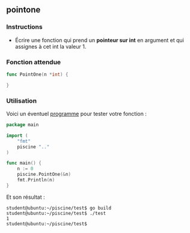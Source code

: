 ## pointone

### Instructions

- Écrire une fonction qui prend un **pointeur sur int** en argument et qui assignes à cet int la valeur 1.

### Fonction attendue

```go
func PointOne(n *int) {

}
```

### Utilisation

Voici un éventuel [programme](TODO-LINK) pour tester votre fonction :

```go
package main

import (
    "fmt"
    piscine ".."
)

func main() {
    n := 0
    piscine.PointOne(&n)
    fmt.Println(n)
}
```

Et son résultat :

```console
student@ubuntu:~/piscine/test$ go build
student@ubuntu:~/piscine/test$ ./test
1
student@ubuntu:~/piscine/test$
```
